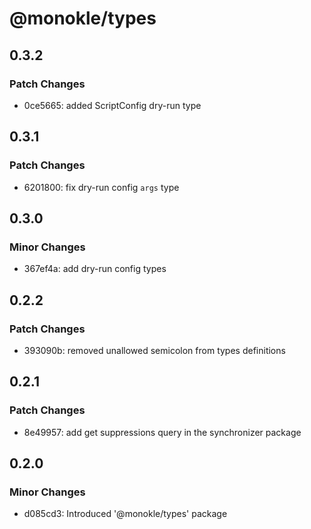 # @monokle/types

## 0.3.2

### Patch Changes

- 0ce5665: added ScriptConfig dry-run type

## 0.3.1

### Patch Changes

- 6201800: fix dry-run config `args` type

## 0.3.0

### Minor Changes

- 367ef4a: add dry-run config types

## 0.2.2

### Patch Changes

- 393090b: removed unallowed semicolon from types definitions

## 0.2.1

### Patch Changes

- 8e49957: add get suppressions query in the synchronizer package

## 0.2.0

### Minor Changes

- d085cd3: Introduced '@monokle/types' package
